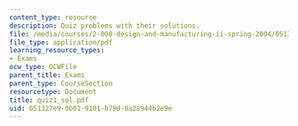 ```yaml
---
content_type: resource
description: Quiz problems with their solutions.
file: /media/courses/2-008-design-and-manufacturing-ii-spring-2004/051327e90b019101b79d8a28944b2e9e_quiz1_sol.pdf
file_type: application/pdf
learning_resource_types:
- Exams
ocw_type: OCWFile
parent_title: Exams
parent_type: CourseSection
resourcetype: Document
title: quiz1_sol.pdf
uid: 051327e9-0b01-9101-b79d-8a28944b2e9e
---
```

